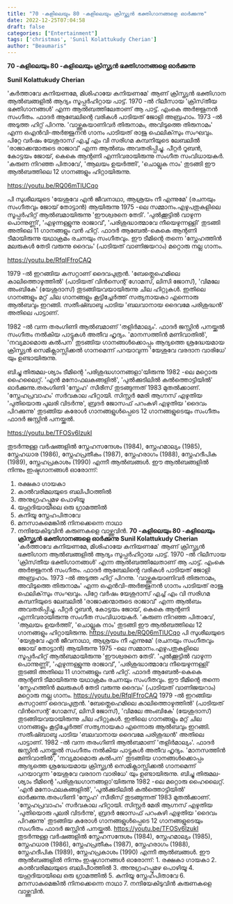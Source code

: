 ```yaml
---
title: "70 -കളിലെയും 80 -കളിലെയും ക്രിസ്ത്യൻ ഭക്തിഗാനങ്ങളെ ഓർക്കുന്നു"
date: 2022-12-25T07:04:58
draft: false
categories: ["Entertainment"]
tags: ['christmas', 'Sunil Kolattukudy Cherian']
author: "Beaumaris"
---
```


<strong>70 -കളിലെയും 80 -കളിലെയും ക്രിസ്ത്യൻ ഭക്തിഗാനങ്ങളെ ഓർക്കുന്നു</strong>

<strong>Sunil Kolattukudy Cherian</strong>

'കർത്താവേ കനിയണമേ, മിശിഹായേ കനിയണമേ' ആണ് ക്രിസ്ത്യൻ ഭക്തിഗാന ആൽബങ്ങളിൽ ആദ്യം സൂപ്പർഹിറ്റായ പാട്ട്. 1970 -ൽ റിലീസായ 'ക്രിസ്‌തീയ ഭക്തിഗാനങ്ങൾ' എന്ന ആൽബത്തിലേതാണ് ആ പാട്ട്. എംകെ അർജ്ജുനൻ സംഗീതം. ഫാദർ ആബേലിന്റെ വരികൾ പാടിയത് ജോളി അബ്രഹാം.
1973 -ൽ അടുത്ത ഹിറ്റ് പിറന്നു. 'വാഴ്ത്തുകയാണിവർ തിരുനാമം, അവിടുത്തെ തിരുനാമം' എന്ന ഒഎൻവി-അർജ്ജുനൻ ഗാനം പാടിയത് രാജു ഫെലിക്‌സും സംഘവും. പിറ്റേ വർഷം യേശുദാസ് എച്ച് എം വി സരിഗമ കമ്പനിയുടെ ലേബലിൽ 'രാജാക്കന്മാരുടെ രാജാവ്' എന്ന ആൽബം അവതരിപ്പിച്ചു. പീറ്റർ റൂബൻ, കോട്ടയം ജോയ്, കെകെ ആന്റണി എന്നിവരായിരുന്നു സംഗീത സംവിധായകർ. 'കരുണ നിറഞ്ഞ പിതാവേ', 'ആലയം ഉയർത്തി', 'ചൊല്ലുക നാം' തുടങ്ങി ഈ ആൽബത്തിലെ 12 ഗാനങ്ങളും ഹിറ്റായിരുന്നു.

https://youtu.be/RQ06mTlUCqo

പി സുശീലയുടെ 'യേശുവേ എൻ ജീവനാഥാ, ആശ്രയം നീ എന്നുമേ' (രചനയും സംഗീതവും ജോയ് തോട്ടാൻ) ആയിരുന്നു 1975 -ലെ സമ്മാനം.എഴുപതുകളിലെ സൂപ്പർഹിറ്റ് ആൽബമായിരുന്നു 'ഈശ്വരനെ തേടി'. 'പുൽക്കൂട്ടിൽ വാഴുന്ന പൊന്നുണ്ണി', 'എഴുന്നള്ളുന്നു രാജാവ്', 'പരിശുദ്ധാത്മാവേ നീയെഴുന്നള്ളി' തുടങ്ങി അതിലെ 11 ഗാനങ്ങളും വൻ ഹിറ്റ്. ഫാദർ ആബേൽ-കെകെ ആന്റണി ടീമായിരുന്നു യഥാക്രമം രചനയും സംഗീതവും. ഈ ടീമിന്റെ തന്നെ 'സ്നേഹത്തിൻ മലരുകൾ തേടി വരുന്നു ദൈവം' (പാടിയത് വാണിജയറാം) മറ്റൊരു നല്ല ഗാനം.

https://youtu.be/RfqIFfroCAQ

1979 -ൽ ഇറങ്ങിയ കസറ്റാണ് ദൈവപുത്രൻ. 'ബേത്ലെഹെമിലെ കാലിത്തൊഴുത്തിൽ' (പാടിയത് വിൻസെന്റ് ഗോമസ്, ലിസി ജോസ്), 'വിമലേ അംബികേ' (യേശുദാസ്) തുടങ്ങിയവയായിരുന്നു ചില ഹിറ്റുകൾ. ഇതിലെ ഗാനങ്ങളും മറ്റ് ചില ഗാനങ്ങളും കൂട്ടിച്ചേർത്ത് സത്യനായകാ എന്നൊരു ആൽബവും ഇറങ്ങി. സതീഷ്ബാബു പാടിയ 'ബലവാനായ ദൈവമേ പരിശുദ്ധൻ' അതിലെ പാട്ടാണ്.

1982 -ൽ വന്ന തരംഗിണി ആൽബമാണ് 'തളിർമാല്യം'. ഫാദർ ജസ്റ്റിൻ പനയ്ക്കൽ സംഗീതം നൽകിയ പാട്ടുകൾ അതീവ ഹൃദ്യം. 'മാനസത്തിൻ മണിവാതിൽ', 'നവ്യമാമൊരു കൽപന' തുടങ്ങിയ ഗാനങ്ങൾക്കൊപ്പം ആദ്യത്തെ ശ്രദ്ധേയമായ ക്രിസ്ത്യൻ സെമിക്ലാസ്സിക്കൽ ഗാനമെന്ന് പറയാവുന്ന 'യേശുവേ വരദാന വാരിധേ' യും ഉണ്ടായിരുന്നു.

ബിച്ചു തിരുമല-ശ്യാം ടീമിന്റെ 'പരിശുദ്ധഗാനങ്ങളാ'യിരുന്നു 1982 -ലെ മറ്റൊരു ഹൈലൈറ്റ്. 'എൻ മനോഫലകങ്ങളിൽ', 'പുൽക്കുടിലിൽ കൽത്തൊട്ടിയിൽ' ഓർക്കുന്നു.തരംഗിണി 'സ്നേഹ' സീരീസ് തുടങ്ങുന്നത് 1983 മുതൽക്കാണ്. 'സ്നേഹപ്രവാഹം' സർവകാല ഹിറ്റായി. സിസ്റ്റർ മേരി ആഗ്നസ് എഴുതിയ 'പുതിയൊരു പുലരി വിടർന്നു', ബ്രദർ ജോസഫ് പറംകുഴി എഴുതിയ 'ദൈവം പിറക്കുന്നു' തുടങ്ങിയ കരോൾ ഗാനങ്ങളുൾപ്പെടെ 12 ഗാനങ്ങളുടെയും സംഗീതം ഫാദർ ജസ്റ്റിൻ പനയ്ക്കൽ.

https://youtu.be/TFOSv6lzukI

തുടർന്നുള്ള വർഷങ്ങളിൽ സ്നേഹസന്ദേശം (1984), സ്നേഹമാല്യം (1985), സ്നേഹധാര (1986), സ്നേഹപ്രതീകം (1987), സ്നേഹരാഗം (1988), സ്നേഹദീപിക (1989), സ്നേഹപ്രകാശം (1990) എന്നീ ആൽബങ്ങൾ. ഈ ആൽബങ്ങളിൽ നിന്നും ഇഷ്ടഗാനങ്ങൾ ഓരോന്ന്:
1. രക്ഷകാ ഗായകാ
2. കാൽവരിമലയുടെ ബലിപീഠത്തിൽ
3. അനുഗ്രഹപ്പൂമഴ പൊഴിയൂ
4. യഹൂദിയായിലെ ഒരു ഗ്രാമത്തിൽ
5. കനിയൂ സ്നേഹപിതാവേ
6. മനസാകുമെങ്കിൽ നിനക്കെന്നെ നാഥാ
7. നന്ദിയേകിടുവിൻ കരുണകളെ വാഴ്ത്തുവിൻ.
**70 -കളിലെയും 80 -കളിലെയും ക്രിസ്ത്യൻ ഭക്തിഗാനങ്ങളെ ഓർക്കുന്നു** **Sunil Kolattukudy Cherian** 'കർത്താവേ കനിയണമേ, മിശിഹായേ കനിയണമേ' ആണ് ക്രിസ്ത്യൻ ഭക്തിഗാന ആൽബങ്ങളിൽ ആദ്യം സൂപ്പർഹിറ്റായ പാട്ട്. 1970 -ൽ റിലീസായ 'ക്രിസ്‌തീയ ഭക്തിഗാനങ്ങൾ' എന്ന ആൽബത്തിലേതാണ് ആ പാട്ട്. എംകെ അർജ്ജുനൻ സംഗീതം. ഫാദർ ആബേലിന്റെ വരികൾ പാടിയത് ജോളി അബ്രഹാം. 1973 -ൽ അടുത്ത ഹിറ്റ് പിറന്നു. 'വാഴ്ത്തുകയാണിവർ തിരുനാമം, അവിടുത്തെ തിരുനാമം' എന്ന ഒഎൻവി-അർജ്ജുനൻ ഗാനം പാടിയത് രാജു ഫെലിക്‌സും സംഘവും. പിറ്റേ വർഷം യേശുദാസ് എച്ച് എം വി സരിഗമ കമ്പനിയുടെ ലേബലിൽ 'രാജാക്കന്മാരുടെ രാജാവ്' എന്ന ആൽബം അവതരിപ്പിച്ചു. പീറ്റർ റൂബൻ, കോട്ടയം ജോയ്, കെകെ ആന്റണി എന്നിവരായിരുന്നു സംഗീത സംവിധായകർ. 'കരുണ നിറഞ്ഞ പിതാവേ', 'ആലയം ഉയർത്തി', 'ചൊല്ലുക നാം' തുടങ്ങി ഈ ആൽബത്തിലെ 12 ഗാനങ്ങളും ഹിറ്റായിരുന്നു. https://youtu.be/RQ06mTlUCqo പി സുശീലയുടെ 'യേശുവേ എൻ ജീവനാഥാ, ആശ്രയം നീ എന്നുമേ' (രചനയും സംഗീതവും ജോയ് തോട്ടാൻ) ആയിരുന്നു 1975 -ലെ സമ്മാനം.എഴുപതുകളിലെ സൂപ്പർഹിറ്റ് ആൽബമായിരുന്നു 'ഈശ്വരനെ തേടി'. 'പുൽക്കൂട്ടിൽ വാഴുന്ന പൊന്നുണ്ണി', 'എഴുന്നള്ളുന്നു രാജാവ്', 'പരിശുദ്ധാത്മാവേ നീയെഴുന്നള്ളി' തുടങ്ങി അതിലെ 11 ഗാനങ്ങളും വൻ ഹിറ്റ്. ഫാദർ ആബേൽ-കെകെ ആന്റണി ടീമായിരുന്നു യഥാക്രമം രചനയും സംഗീതവും. ഈ ടീമിന്റെ തന്നെ 'സ്നേഹത്തിൻ മലരുകൾ തേടി വരുന്നു ദൈവം' (പാടിയത് വാണിജയറാം) മറ്റൊരു നല്ല ഗാനം. https://youtu.be/RfqIFfroCAQ 1979 -ൽ ഇറങ്ങിയ കസറ്റാണ് ദൈവപുത്രൻ. 'ബേത്ലെഹെമിലെ കാലിത്തൊഴുത്തിൽ' (പാടിയത് വിൻസെന്റ് ഗോമസ്, ലിസി ജോസ്), 'വിമലേ അംബികേ' (യേശുദാസ്) തുടങ്ങിയവയായിരുന്നു ചില ഹിറ്റുകൾ. ഇതിലെ ഗാനങ്ങളും മറ്റ് ചില ഗാനങ്ങളും കൂട്ടിച്ചേർത്ത് സത്യനായകാ എന്നൊരു ആൽബവും ഇറങ്ങി. സതീഷ്ബാബു പാടിയ 'ബലവാനായ ദൈവമേ പരിശുദ്ധൻ' അതിലെ പാട്ടാണ്. 1982 -ൽ വന്ന തരംഗിണി ആൽബമാണ് 'തളിർമാല്യം'. ഫാദർ ജസ്റ്റിൻ പനയ്ക്കൽ സംഗീതം നൽകിയ പാട്ടുകൾ അതീവ ഹൃദ്യം. 'മാനസത്തിൻ മണിവാതിൽ', 'നവ്യമാമൊരു കൽപന' തുടങ്ങിയ ഗാനങ്ങൾക്കൊപ്പം ആദ്യത്തെ ശ്രദ്ധേയമായ ക്രിസ്ത്യൻ സെമിക്ലാസ്സിക്കൽ ഗാനമെന്ന് പറയാവുന്ന 'യേശുവേ വരദാന വാരിധേ' യും ഉണ്ടായിരുന്നു. ബിച്ചു തിരുമല-ശ്യാം ടീമിന്റെ 'പരിശുദ്ധഗാനങ്ങളാ'യിരുന്നു 1982 -ലെ മറ്റൊരു ഹൈലൈറ്റ്. 'എൻ മനോഫലകങ്ങളിൽ', 'പുൽക്കുടിലിൽ കൽത്തൊട്ടിയിൽ' ഓർക്കുന്നു.തരംഗിണി 'സ്നേഹ' സീരീസ് തുടങ്ങുന്നത് 1983 മുതൽക്കാണ്. 'സ്നേഹപ്രവാഹം' സർവകാല ഹിറ്റായി. സിസ്റ്റർ മേരി ആഗ്നസ് എഴുതിയ 'പുതിയൊരു പുലരി വിടർന്നു', ബ്രദർ ജോസഫ് പറംകുഴി എഴുതിയ 'ദൈവം പിറക്കുന്നു' തുടങ്ങിയ കരോൾ ഗാനങ്ങളുൾപ്പെടെ 12 ഗാനങ്ങളുടെയും സംഗീതം ഫാദർ ജസ്റ്റിൻ പനയ്ക്കൽ. https://youtu.be/TFOSv6lzukI തുടർന്നുള്ള വർഷങ്ങളിൽ സ്നേഹസന്ദേശം (1984), സ്നേഹമാല്യം (1985), സ്നേഹധാര (1986), സ്നേഹപ്രതീകം (1987), സ്നേഹരാഗം (1988), സ്നേഹദീപിക (1989), സ്നേഹപ്രകാശം (1990) എന്നീ ആൽബങ്ങൾ. ഈ ആൽബങ്ങളിൽ നിന്നും ഇഷ്ടഗാനങ്ങൾ ഓരോന്ന്: 1\. രക്ഷകാ ഗായകാ 2\. കാൽവരിമലയുടെ ബലിപീഠത്തിൽ 3\. അനുഗ്രഹപ്പൂമഴ പൊഴിയൂ 4\. യഹൂദിയായിലെ ഒരു ഗ്രാമത്തിൽ 5\. കനിയൂ സ്നേഹപിതാവേ 6\. മനസാകുമെങ്കിൽ നിനക്കെന്നെ നാഥാ 7\. നന്ദിയേകിടുവിൻ കരുണകളെ വാഴ്ത്തുവിൻ.
